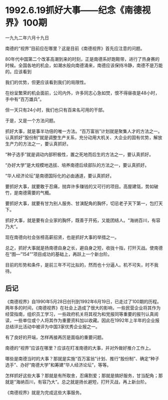 # 1992.6.19抓好大事——纪念《南德视界》100期

一九九二年六月十九日  
  
 南德的“视界”目前应在哪里？这是目前《南德视界》首先应注意的问题。  
  
 80年代中国第二个改革高潮到来的时刻，正是南德系好跑鞋带，进行了热身赛的时候。全国各地的机会，如潮水般向南德涌来，南德应该保持冷静，南德不是万能的。应该看到  
  
 我们的优势，但更应该看到我们的局限性。  
  
 在纷呈繁荣的机会面前，公司内外，许多同志心急如焚，恨不得昼夜是48小时，手中有“百万雄兵”。  
  
 但一天只有24小时，我们也只有百来名可用的干部。  
  
 于是，又是一个方法问题。  
  
 抓好大事，就是事半功倍的唯一方法。“百万富翁”计划就是聚集人才的方法之一。认真抓好“股份制”就是调整生产关系，充分动用大机关、大企业的固有优势，解放生产力的方法之一，要认真抓好。  
  
 “种子选手”就是调动内部积极性，置之死地而后生的方法之一，要认真抓好。  
  
 “办好大学”是大规模地选拔、培养南德后续部队的方法之一，要认真抓好。  
  
 “华人经济论坛”是南德国际化的必由通道，要认真抓好。  
  
 要抓好大事，就要敢于忍痛，抛弃许多赚钱的又可行的项目。高屋建瓴，势如破竹，是南德需要的气概。  
  
 要抓好大事，就要有甘为别人服务、甘演配角的胸怀，切忌老子天下第一，包打天下。  
  
 抓好大事，就是要有企业家的胸怀，既善于开拓，又能团结人。“海纳百川，有容乃大”。  
  
 现在南德向社会张榜高薪招贤，也是抓好大事的举措之一。  
  
 总之，抓好大事就是扬南德自身之长，避自身之短，收拢十指，打歼灭战。使南德在“图—”154””项目成功的基础上，再跃上一个新台阶。  
  
 目前的形势和条件，是前三年不可比拟的，然而也十分逼人。机不可失，时不我待。

## **后记**

《南德视界》自1990年5月28日创刊到1992年6月19日，已走过了100期的历程。两年多的时间，《南德视界》在社会上造成了很大的影响，一些民营企业将其作为经营指南，组织员工学习，一些政府机关将其视为和党报同等重要的报刊认真阅读，一些单位或个人将其作为重要资料加以收藏。因此在1992年上半年的企业报总结评比活动中被评为中国3家优秀企业报之一。  
  
 有了良好的开端，怎样再接再厉是面临的重要问题。  
  
 南德的“视界”应该在哪里？应该在盯准南德的大事，并对外做好推介工作上。  
  
 哪些是南德当时的大事？那就是实施“百万富翁”计划、推行“股份制”、确定“种子选手”、办好“南德大学”和筹建“华人经济论坛”，等等。  
  
 怎样抓好这些大事？那就是有所取舍，忍痛割爱；那就是搞好服务，甘当配角；那就是“海纳百川，有容乃大”。总之就是扬长避短，打歼灭战，再上新台阶。  
  
 《南德视界》就是为完成这些大事服务。  


